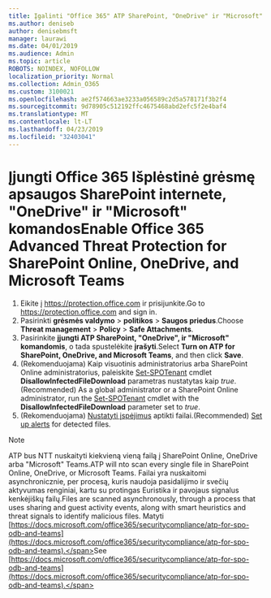 ```yaml
---
title: Įgalinti "Office 365" ATP SharePoint, "OneDrive" ir "Microsoft" komandos
ms.author: deniseb
author: denisebmsft
manager: laurawi
ms.date: 04/01/2019
ms.audience: Admin
ms.topic: article
ROBOTS: NOINDEX, NOFOLLOW
localization_priority: Normal
ms.collection: Admin_O365
ms.custom: 3100021
ms.openlocfilehash: ae2f574663ae3233a056589c2d5a578171f3b2f4
ms.sourcegitcommit: 9d78905c512192ffc4675468abd2efc5f2e4baf4
ms.translationtype: MT
ms.contentlocale: lt-LT
ms.lasthandoff: 04/23/2019
ms.locfileid: "32403041"
---
```

# <a name="enable-office-365-advanced-threat-protection-for-sharepoint-online-onedrive-and-microsoft-teams"></a><span data-ttu-id="97d26-102">Įjungti Office 365 Išplėstinė grėsmę apsaugos SharePoint internete, "OneDrive" ir "Microsoft" komandos</span><span class="sxs-lookup"><span data-stu-id="97d26-102">Enable Office 365 Advanced Threat Protection for SharePoint Online, OneDrive, and Microsoft Teams</span></span>

1. <span data-ttu-id="97d26-103">Eikite į https://protection.office.com ir prisijunkite.</span><span class="sxs-lookup"><span data-stu-id="97d26-103">Go to https://protection.office.com and sign in.</span></span>
2. <span data-ttu-id="97d26-104">Pasirinkti **grėsmės valdymo** > **politikos** > **Saugos priedus**.</span><span class="sxs-lookup"><span data-stu-id="97d26-104">Choose **Threat management** > **Policy** > **Safe Attachments**.</span></span>
3. <span data-ttu-id="97d26-105">Pasirinkite **įjungti ATP SharePoint, "OneDrive", ir "Microsoft" komandomis**, o tada spustelėkite **įrašyti**.</span><span class="sxs-lookup"><span data-stu-id="97d26-105">Select **Turn on ATP for SharePoint, OneDrive, and Microsoft Teams**, and then click **Save**.</span></span>
4. <span data-ttu-id="97d26-106">(Rekomenduojama) Kaip visuotinis administratorius arba SharePoint Online administratorius, paleiskite [Set-SPOTenant](https://docs.microsoft.com/powershell/module/sharepoint-online/Set-SPOTenant?view=sharepoint-ps) cmdlet **DisallowInfectedFileDownload** parametras nustatytas kaip *true*.</span><span class="sxs-lookup"><span data-stu-id="97d26-106">(Recommended) As a global administrator or a SharePoint Online administrator, run the [Set-SPOTenant](https://docs.microsoft.com/powershell/module/sharepoint-online/Set-SPOTenant?view=sharepoint-ps) cmdlet with the **DisallowInfectedFileDownload** parameter set to *true*.</span></span>
5. <span data-ttu-id="97d26-107">(Rekomenduojama) [Nustatyti įspėjimus](https://docs.microsoft.com/office365/securitycompliance/turn-on-atp-for-spo-odb-and-teams#set-up-alerts-for-detected-files) aptikti failai.</span><span class="sxs-lookup"><span data-stu-id="97d26-107">(Recommended) [Set up alerts](https://docs.microsoft.com/office365/securitycompliance/turn-on-atp-for-spo-odb-and-teams#set-up-alerts-for-detected-files) for detected files.</span></span>

> [!NOTE]
> <span data-ttu-id="97d26-108">ATP bus NTT nuskaityti kiekvieną vieną failą į SharePoint Online, OneDrive arba "Microsoft" Teams.</span><span class="sxs-lookup"><span data-stu-id="97d26-108">ATP will nto scan every single file in SharePoint Online, OneDrive, or Microsoft Teams.</span></span> <span data-ttu-id="97d26-109">Failai yra nuskaitomi asynchronicznie, per procesą, kuris naudoja pasidalijimo ir svečių aktyvumas renginiai, kartu su protingas Euristika ir pavojaus signalus kenkėjiškų failų.</span><span class="sxs-lookup"><span data-stu-id="97d26-109">Files are scanned asynchronously, through a process that uses sharing and guest activity events, along with smart heuristics and threat signals to identify malicious files.</span></span> <span data-ttu-id="97d26-110">Matyti [https://docs.microsoft.com/office365/securitycompliance/atp-for-spo-odb-and-teams](https://docs.microsoft.com/office365/securitycompliance/atp-for-spo-odb-and-teams).</span><span class="sxs-lookup"><span data-stu-id="97d26-110">See [https://docs.microsoft.com/office365/securitycompliance/atp-for-spo-odb-and-teams](https://docs.microsoft.com/office365/securitycompliance/atp-for-spo-odb-and-teams).</span></span>